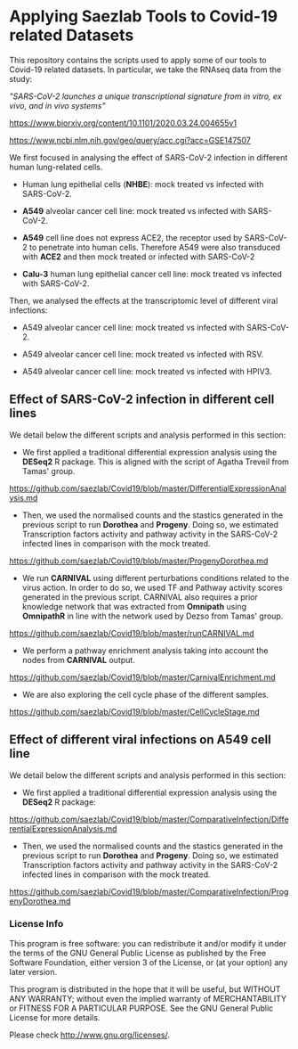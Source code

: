 # Applying Saezlab Tools to Covid-19 related Datasets

This repository contains the scripts used to apply some of our tools to Covid-19
related datasets. In particular, we take the RNAseq data from the study: 

*"SARS-CoV-2 launches a unique transcriptional signature from in vitro, ex vivo, and in vivo systems"* 

<https://www.biorxiv.org/content/10.1101/2020.03.24.004655v1>

<https://www.ncbi.nlm.nih.gov/geo/query/acc.cgi?acc=GSE147507>

We first focused in analysing the effect of SARS-CoV-2 infection in different 
human lung-related cells. 

+ Human lung epithelial cells (**NHBE**): mock treated vs infected with 
SARS-CoV-2. 

+ **A549** alveolar cancer cell line: mock treated vs infected with SARS-CoV-2.   

+ **A549** cell line does not express ACE2, the receptor used by SARS-CoV-2 to 
penetrate into human cells. Therefore A549 were also transduced with **ACE2** 
and then mock treated or infected with SARS-CoV-2

+ **Calu-3** human lung epithelial cancer cell line: mock treated vs 
infected with SARS-CoV-2.  

Then, we analysed the effects at the transcriptomic level of different viral 
infections:

+ A549 alveolar cancer cell line: mock treated vs infected with SARS-CoV-2.   

+ A549 alveolar cancer cell line: mock treated vs infected with RSV. 

+ A549 alveolar cancer cell line: mock treated vs infected with HPIV3.

## Effect of SARS-CoV-2 infection in different cell lines

We detail below the different scripts and analysis performed in this section:

+ We first applied a traditional differential expression analysis using the 
**DESeq2** R package. This is aligned with the script of Agatha Treveil from 
Tamas' group. 

<https://github.com/saezlab/Covid19/blob/master/DifferentialExpressionAnalysis.md>

+ Then, we used the normalised counts and the stastics generated in the previous 
script to run **Dorothea** and **Progeny**. Doing so, we estimated Transcription
factors activity and pathway activity in the SARS-CoV-2 infected lines in 
comparison with the mock treated. 

<https://github.com/saezlab/Covid19/blob/master/ProgenyDorothea.md>

+ We run **CARNIVAL** using different perturbations conditions related 
to the virus action. In order to do so, we used TF and Pathway activity scores 
generated in the previous script. CARNIVAL also requires a prior knowledge 
network that was extracted from **Omnipath** using **OmnipathR** in line with
the network used by Dezso from Tamas' group. 

<https://github.com/saezlab/Covid19/blob/master/runCARNIVAL.md>

+ We perform a pathway enrichment analysis taking into account the nodes
from **CARNIVAL** output.

<https://github.com/saezlab/Covid19/blob/master/CarnivalEnrichment.md>

+ We are also exploring the cell cycle phase of the different samples.

<https://github.com/saezlab/Covid19/blob/master/CellCycleStage.md>

## Effect of different viral infections on A549 cell line

We detail below the different scripts and analysis performed in this section:

+ We first applied a traditional differential expression analysis using the 
**DESeq2** R package: 

<https://github.com/saezlab/Covid19/blob/master/ComparativeInfection/DifferentialExpressionAnalysis.md> 

+ Then, we used the normalised counts and the stastics generated in the previous 
script to run **Dorothea** and **Progeny**. Doing so, we estimated Transcription
factors activity and pathway activity in the SARS-CoV-2 infected lines in 
comparison with the mock treated. 

<https://github.com/saezlab/Covid19/blob/master/ComparativeInfection/ProgenyDorothea.md>


### License Info

This program is free software: you can redistribute it and/or modify it under 
the terms of the GNU General Public License as published by the Free Software 
Foundation, either version 3 of the License, or (at your option) any later 
version.

This program is distributed in the hope that it will be useful, but WITHOUT ANY 
WARRANTY; without even the implied warranty of MERCHANTABILITY or FITNESS FOR 
A PARTICULAR PURPOSE. See the GNU General Public License for more details.

Please check http://www.gnu.org/licenses/.
